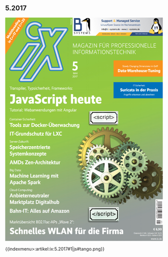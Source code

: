 ## 5.2017
![No alt text available](/artikel/ix-5-2017.png)

{{indexmenu>:artikel:ix:5.2017#1|js#tango.png}}